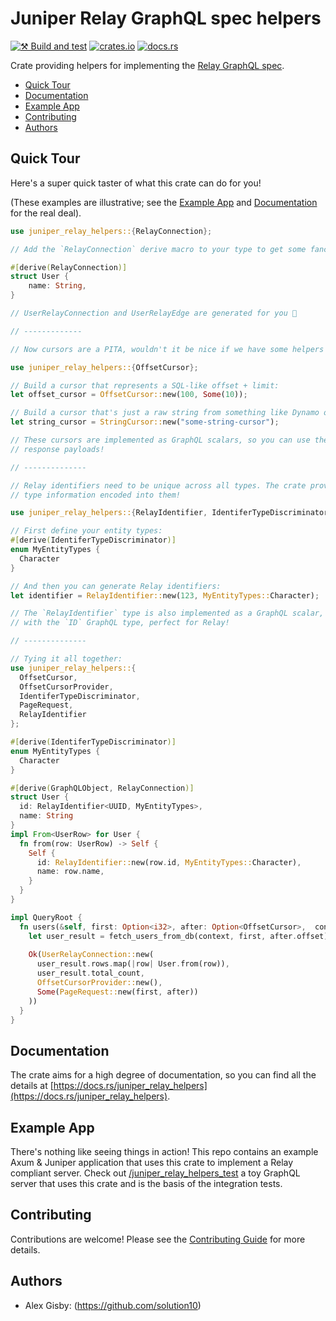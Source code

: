 # Juniper Relay GraphQL spec helpers

[![⚒️ Build and test](https://github.com/solution10/graphql-relay-helpers/actions/workflows/branch-test.yml/badge.svg)](https://github.com/solution10/graphql-relay-helpers/actions/workflows/branch-test.yml)
[![crates.io](https://img.shields.io/crates/v/juniper_relay_helpers)](https://crates.io/crates/juniper_relay_helpers)
[![docs.rs](https://docs.rs/juniper_relay_helpers/badge.svg)](https://docs.rs/juniper_relay_helpers)

Crate providing helpers for implementing the [Relay GraphQL spec](https://relay.dev/docs/guides/graphql-server-specification/).

- [Quick Tour](#quick-tour)
- [Documentation](#documentation)
- [Example App](#example-app)
- [Contributing](#contributing)
- [Authors](#authors)

## Quick Tour

Here's a super quick taster of what this crate can do for you!

(These examples are illustrative; see the [Example App](#example-app) and [Documentation](https://docs.rs/juniper_relay_helpers) for the real deal).

```rust
use juniper_relay_helpers::{RelayConnection};

// Add the `RelayConnection` derive macro to your type to get some fancy additional structs:

#[derive(RelayConnection)]
struct User {
    name: String,
}

// UserRelayConnection and UserRelayEdge are generated for you 🎉

// -------------

// Now cursors are a PITA, wouldn't it be nice if we have some helpers for that?

use juniper_relay_helpers::{OffsetCursor};

// Build a cursor that represents a SQL-like offset + limit:
let offset_cursor = OffsetCursor::new(100, Some(10));

// Build a cursor that's just a raw string from something like Dynamo or an external system:
let string_cursor = StringCursor::new("some-string-cursor");

// These cursors are implemented as GraphQL scalars, so you can use them in your query arguments, and use them in
// response payloads!

// --------------

// Relay identifiers need to be unique across all types. The crate provides a helper struct to generate these, with
// type information encoded into them!

use juniper_relay_helpers::{RelayIdentifier, IdentiferTypeDiscriminator};

// First define your entity types:
#[derive(IdentiferTypeDiscriminator)]
enum MyEntityTypes {
  Character
}

// And then you can generate Relay identifiers:
let identifier = RelayIdentifier::new(123, MyEntityTypes::Character);

// The `RelayIdentifier` type is also implemented as a GraphQL scalar, so you can use it in responses and it is output
// with the `ID` GraphQL type, perfect for Relay!

// --------------

// Tying it all together:
use juniper_relay_helpers::{
  OffsetCursor,
  OffsetCursorProvider,
  IdentiferTypeDiscriminator,
  PageRequest,
  RelayIdentifier
};

#[derive(IdentiferTypeDiscriminator)]
enum MyEntityTypes {
  Character
}

#[derive(GraphQLObject, RelayConnection)]
struct User {
  id: RelayIdentifier<UUID, MyEntityTypes>,
  name: String
}
impl From<UserRow> for User {
  fn from(row: UserRow) -> Self {
    Self {
      id: RelayIdentifier::new(row.id, MyEntityTypes::Character),
      name: row.name,
    }
  }
}

impl QueryRoot {
  fn users(&self, first: Option<i32>, after: Option<OffsetCursor>,  context: &Context) -> FieldResult<Connection<User>> {
    let user_result = fetch_users_from_db(context, first, after.offset);
    
    Ok(UserRelayConnection::new(
      user_result.rows.map(|row| User.from(row)),
      user_result.total_count,
      OffsetCursorProvider::new(),
      Some(PageRequest::new(first, after))
    ))
  }
}

```

## Documentation

The crate aims for a high degree of documentation, so you can find all the details at
[https://docs.rs/juniper_relay_helpers](https://docs.rs/juniper_relay_helpers).

## Example App

There's nothing like seeing things in action! This repo contains an example Axum & Juniper application that uses
this crate to implement a Relay compliant server. Check out [/juniper_relay_helpers_test](/juniper_relay_helpers_test)
a toy GraphQL server that uses this crate and is the basis of the integration tests.

## Contributing

Contributions are welcome! Please see the [Contributing Guide](CONTRIBUTING.md) for more details.

## Authors

- Alex Gisby: (https://github.com/solution10)
